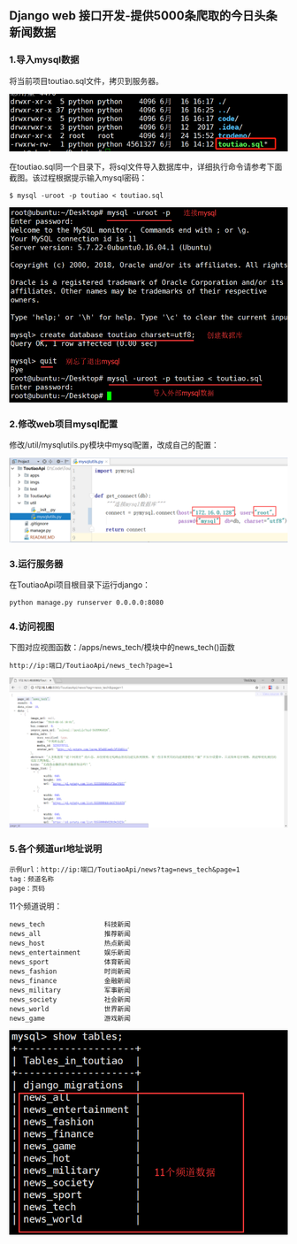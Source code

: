 ## Django web 接口开发-提供5000条爬取的今日头条新闻数据


### 1.导入mysql数据

将当前项目toutiao.sql文件，拷贝到服务器。

![](imgs/0.png)

在toutiao.sql同一个目录下，将sql文件导入数据库中，详细执行命令请参考下面截图。该过程根据提示输入mysql密码：

	$ mysql -uroot -p toutiao < toutiao.sql


![](imgs/2.png)


### 2.修改web项目mysql配置

修改/util/mysqlutils.py模块中mysql配置，改成自己的配置：


![](imgs/3.png)


### 3.运行服务器

在ToutiaoApi项目根目录下运行django：

	python manage.py runserver 0.0.0.0:8080

### 4.访问视图

下图对应视图函数：/apps/news_tech/模块中的news_tech()函数

	http://ip:端口/ToutiaoApi/news_tech?page=1

![](imgs/4.png)

### 5.各个频道url地址说明

	示例url：http://ip:端口/ToutiaoApi/news?tag=news_tech&page=1
	tag：频道名称
	page：页码

		
11个频道说明：

	news_tech               科技新闻
	news_all                推荐新闻
	news_host               热点新闻
	news_entertainment      娱乐新闻
	news_sport              体育新闻
	news_fashion            时尚新闻
	news_finance            金融新闻
	news_military           军事新闻
	news_society            社会新闻
	news_world              世界新闻
	news_game               游戏新闻

![](imgs/5.png)








